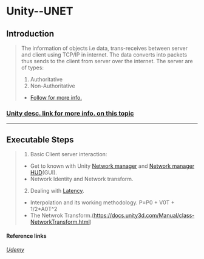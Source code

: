 # Unity--UNET
## Introduction
> The information of objects i.e data, trans-receives between server and client using TCP/IP in internet.
> The data converts into packets thus sends to the client from server over the internet.
> The server are of types: 
> 1. Authoritative
> 2. Non-Authoritative
> * [Follow for more info.](https://forum.unity.com/threads/authoritative-non-authoritative-server-questions.49942)
 ### [Unity desc. link for more info. on this topic](https://docs.unity3d.com/Manual/UNetOverview.html)
 ***************************************************
 ## Executable Steps
 > 1. Basic Client server interaction:
 > * Get to known with Unity [Network manager](https://docs.unity3d.com/Manual/UNetManager.html) and [Network manager HUD](https://docs.unity3d.com/Manual/UNetManagerHUD.html)(GUI).
 > * Network Identity and Network transform.
 > 2. Dealing with [Latency](https://en.wikipedia.org/wiki/Latency_(engineering)).
 > *  Interpolation and its working methodology. P=P0 + V0T + 1/2*A0T^2
 > *  The Netwrok Transform.(https://docs.unity3d.com/Manual/class-NetworkTransform.html)

#### Reference links
###### [Udemy](https://www.udemy.com/unet_intro/) 
